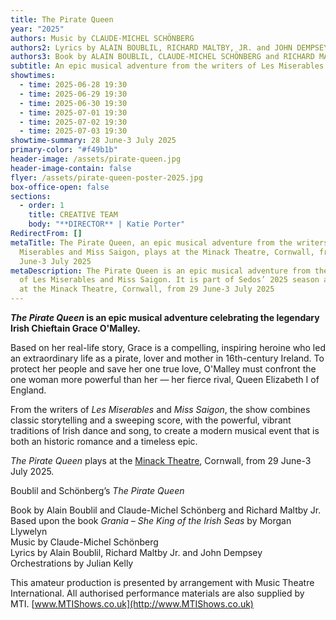 ```yaml
---
title: The Pirate Queen
year: "2025"
authors: Music by CLAUDE-MICHEL SCHÖNBERG
authors2: Lyrics by ALAIN BOUBLIL, RICHARD MALTBY, JR. and JOHN DEMPSEY
authors3: Book by ALAIN BOUBLIL, CLAUDE-MICHEL SCHÖNBERG and RICHARD MALTBY, JR.
subtitle: An epic musical adventure from the writers of Les Miserables and Miss Saigon
showtimes:
  - time: 2025-06-28 19:30
  - time: 2025-06-29 19:30
  - time: 2025-06-30 19:30
  - time: 2025-07-01 19:30
  - time: 2025-07-02 19:30
  - time: 2025-07-03 19:30
showtime-summary: 28 June-3 July 2025
primary-color: "#f49b1b"
header-image: /assets/pirate-queen.jpg
header-image-contain: false
flyer: /assets/pirate-queen-poster-2025.jpg
box-office-open: false
sections:
  - order: 1
    title: CREATIVE TEAM
    body: "**DIRECTOR** | Katie Porter"
RedirectFrom: []
metaTitle: The Pirate Queen, an epic musical adventure from the writers of Les
  Miserables and Miss Saigon, plays at the Minack Theatre, Cornwall, from 29
  June-3 July 2025
metaDescription: The Pirate Queen is an epic musical adventure from the writers
  of Les Miserables and Miss Saigon. It is part of Sedos’ 2025 season and plays
  at the Minack Theatre, Cornwall, from 29 June-3 July 2025
---
```

***The Pirate Queen* is an epic musical adventure celebrating the legendary Irish Chieftain Grace O'Malley.** 

Based on her real-life story, Grace is a compelling, inspiring heroine who led an extraordinary life as a pirate, lover and mother in 16th-century Ireland. To protect her people and save her one true love, O'Malley must confront the one woman more powerful than her — her fierce rival, Queen Elizabeth I of England.

From the writers of *Les Miserables* and *Miss Saigon*, the show combines classic storytelling and a sweeping score, with the powerful, vibrant traditions of Irish dance and song, to create a modern musical event that is both an historic romance and a timeless epic.

*The Pirate Queen* plays at the [Minack Theatre](https://www.minack.com/), Cornwall, from 29 June-3 July 2025.

Boublil and Schönberg’s *The Pirate Queen*

Book by Alain Boublil and Claude-Michel Schönberg and Richard Maltby Jr.\
Based upon the book *Grania – She King of the Irish Seas* by Morgan Llywelyn\
Music by Claude-Michel Schönberg\
Lyrics by Alain Boublil, Richard Maltby Jr. and John Dempsey\
Orchestrations by Julian Kelly 

This amateur production is presented by arrangement with Music Theatre International. All authorised performance materials are also supplied by MTI. [www.MTIShows.co.uk](http://www.MTIShows.co.uk)